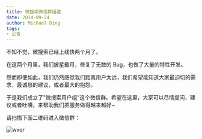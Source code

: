 ```yaml
---
title: 微搜索微信群组建
date: 2014-09-24
author: Michael Ding
tags:
- 公告
---
```


不知不觉，微搜索已经上线快两个月了。

在这两个月里，我们披星戴月，修复了无数的 Bug，也做了大量的特性开发。

然而即便如此，我们仍然感觉我们距离用户太远，我们希望能知道大家最迫切的需求，最诚恳的建议，或者最大的抱怨。

于是我们成立了"微搜索用户组"这个微信群。希望在这里，大家可以尽情提问，建议或者吐嘈，来帮助我们把服务做得越来越好~

请扫描下面二维码进入微信群：

![wxqr](http://blog.tinysou.com/images/qrcode_wx-44f6821b.png)
